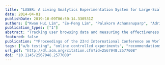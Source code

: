 ```yaml
---
title: "LASER: A Living Analytics Experimentation System for Large-Scale Online Controlled Experiments"
date: 2014-04-01
publishDate: 2019-10-09T06:50:14.330531Z
authors: ["Kwan Hui Lim", "Ee-Peng Lim", "Palakorn Achananuparp", "Adrian Vu", "Agus Trisnajaya Kwee", "Feida Zhu"]
publication_types: ["1"]
abstract: "Tracking user browsing data and measuring the effectiveness of website design and web services are important to businesses that want to attract the consumers today who spend much more time online than before. Instead of using randomized controlled experiments, the existing approach simply tracks user browsing behaviors before and after a change is made to website design or web services, and evaluate the differences. To address the effects caused by hidden factors (e.g. promotion activities on the website) and to give fair comparison of different website designs, we propose the LASER system, a unified experimentation platform that enables randomized online controlled experiments to be easily conducted with minimal human effort and modifications to the experimented websites. More importantly, the LASER system manages the various aspects of online controlled experiments, namely the selection of participants into groups, exposure of different user interface features or recommendation algorithms to these groups, measuring their responses, and summarizing the results in the visual manner."
featured: false
publication: "*Proceedings of the 23rd International Conference on World Wide Web - WWW '14 Companion*"
tags: ["a/b testing", "online controlled experiments", "recommendations", "user interface", "user selection"]
url_pdf: "http://dl.acm.org/citation.cfm?id=2567948.2577008"
doi: "10.1145/2567948.2577008"
---
```


